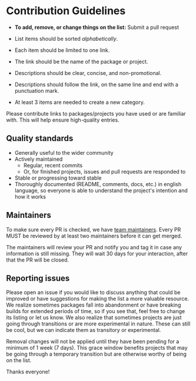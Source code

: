 # Contribution Guidelines

- **To add, remove, or change things on the list:** Submit a pull request

- List items should be sorted *alphabetically*.
- Each item should be limited to one link.
- The link should be the name of the package or project.
- Descriptions should be clear, concise, and non-promotional.
- Descriptions should follow the link, on the same line and end with a punctuation mark.
- At least 3 items are needed to create a new category.

Please contribute links to packages/projects you have used or are familiar with.
This will help ensure high-quality entries.


## Quality standards

- Generally useful to the wider community
- Actively maintained
  - Regular, recent commits
  - Or, for finished projects, issues and pull requests are responded to
- Stable or progressing toward stable
- Thoroughly documented (README, comments, docs, etc.) in english language, so everyone is able to understand the project's intention and how it works

## Maintainers

To make sure every PR is checked, we have [team maintainers](MAINTAINERS).
Every PR MUST be reviewed by at least two maintainers before it can get merged.

The maintainers will review your PR and notify you and tag it in case any information is still missing.
They will wait 30 days for your interaction, after that the PR will be closed.


## Reporting issues

Please open an issue if you would like to discuss anything that could be improved or have suggestions for making the list a more valuable resource.
We realize sometimes packages fall into abandonment or have breaking builds for extended periods of time, so if you see that, feel free to change its listing or let us know.
We also realize that sometimes projects are just going through transitions or are more experimental in nature.
These can still be cool, but we can indicate them as transitory or experimental.

Removal changes will not be applied until they have been pending for a minimum of 1 week (7 days).
This grace window benefits projects that may be going through a temporary transition but are otherwise worthy of being on the list.

Thanks everyone!
